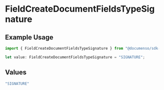 # FieldCreateDocumentFieldsTypeSignature

## Example Usage

```typescript
import { FieldCreateDocumentFieldsTypeSignature } from "@documenso/sdk-typescript/models/operations";

let value: FieldCreateDocumentFieldsTypeSignature = "SIGNATURE";
```

## Values

```typescript
"SIGNATURE"
```